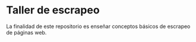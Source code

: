 # Taller de escrapeo

La finalidad de este repositorio es enseñar conceptos básicos de escrapeo de páginas web.
